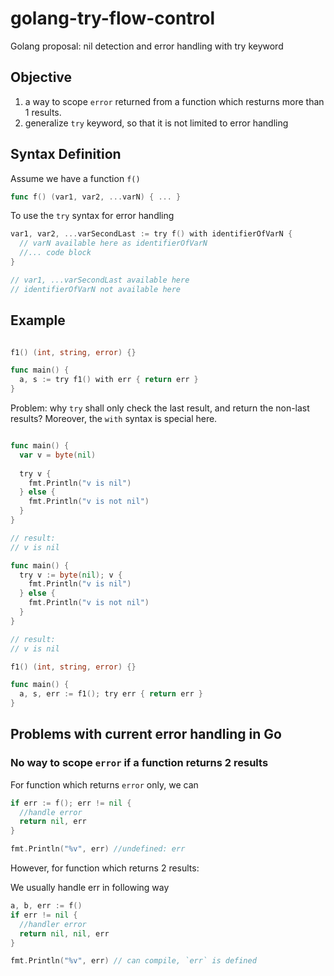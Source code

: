 # golang-try-flow-control
Golang proposal: nil detection and error handling with try keyword

## Objective

1. a way to scope `error` returned from a function which resturns more than 1 results.
2. generalize `try` keyword, so that it is not limited to error handling

## Syntax Definition

Assume we have a function `f()`
```go
func f() (var1, var2, ...varN) { ... }
```

To use the `try` syntax for error handling
```go
var1, var2, ...varSecondLast := try f() with identifierOfVarN {
  // varN available here as identifierOfVarN
  //... code block
}

// var1, ...varSecondLast available here
// identifierOfVarN not available here
```

## Example

```go

f1() (int, string, error) {}

func main() {
  a, s := try f1() with err { return err }
}

```

Problem: why `try` shall only check the last result, and return the non-last results? Moreover, the `with` syntax is special here.

```go

func main() {
  var v = byte(nil)
  
  try v {
    fmt.Println("v is nil")
  } else {
    fmt.Println("v is not nil")
  }
}

// result:
// v is nil
```

```go
func main() {
  try v := byte(nil); v {
    fmt.Println("v is nil")
  } else {
    fmt.Println("v is not nil")
  }
}

// result:
// v is nil
```

```go
f1() (int, string, error) {}

func main() {
  a, s, err := f1(); try err { return err }
}
```

## Problems with current error handling in Go

### No way to scope `error` if a function returns 2 results

For function which returns `error` only, we can

```go
if err := f(); err != nil {
  //handle error
  return nil, err
}

fmt.Println("%v", err) //undefined: err
```

However, for function which returns 2 results:

We usually handle err in following way

```go
a, b, err := f()
if err != nil {
  //handler error
  return nil, nil, err
}

fmt.Println("%v", err) // can compile, `err` is defined
```

### 
